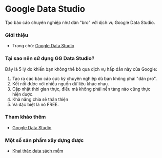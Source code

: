 # Google Data Studio
Tạo báo cáo chuyên nghiệp như dân "bro" với dịch vụ Google Data Studio.

### Giới thiệu
* Trang chủ: [Google Data Studio](https://datastudio.google.com/overview)

### Tại sao nên sử dụng GG Data Studio?
Đây là 5 lý do khiến bạn không thể bỏ qua dịch vụ hấp dẫn này của Google:
1. Tạo ra các báo cáo cực kỳ chuyên nghiệp dù bạn không phải "dân pro".
2. Kết nối được với nhiều nguồn dữ liệu khác nhau.
3. Cập nhật thời gian thực, điều mà không phải nền tảng nào cũng thực hiện được.
4. Khả năng chia sẻ thân thiện
5. Và đặc biệt là nó FREE.

### Tham khảo thêm
* [Google Data Studio](https://urekamedia.com/news/google-data-studio-cac-ly-do-khong-the-bo-qua/)

### Một số sản phẩm xây dựng được
* [Khai thác data sách mềm](https://datastudio.google.com/u/0/reporting/1KxBhW1RNNFS-n__fHrVSdzBei5kmiaxJ/page/o7wb)
